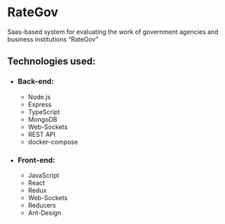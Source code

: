 # RateGov
Saаs-based system for evaluating the work of government agencies and business institutions “RateGov”

## Technologies used:
  - ### Back-end:
    - Node.js
    - Express
    - TypeScript
    - MongoDB
    - Web-Sockets
    - REST API
    - docker-compose
    
  - ### Front-end:
    - JavaScript
    - React
    - Redux
    - Web-Sockets
    - Reducers
    - Ant-Design
    

